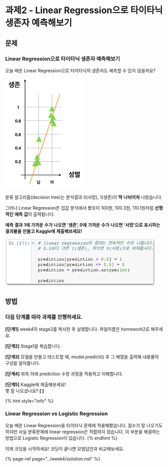 # 과제2 - Linear Regression으로 타이타닉 생존자 예측해보기

## 문제

### Linear Regression으로 타이타닉 생존자 예측해보기

오늘 배운 Linear Regression으로 타이타닉의 생존자도 예측할 수 있지 않을까요?

![](../.gitbook/assets/image-245.png)

분류 알고리즘\(decision tree\)는 분석결과 0\(사망\), 1\(생존\)이 **딱** **나뉘어져** 나왔습니다.

그러나 Linear Regression은 집값 분석에서 봤듯이 100원, 100.3원, 110.1원처럼 **선형적인** **예측** **값**이 출력됩니다.

**예측** **결과** **1에** **가까운** **수가** **나오면** **‘생존’, 0에** **가까운** **수가** **나오면** **‘사망’으로** **표시하는** **결과물을** **만들고** **Kaggle에** **제출해보세요!**

![\* &#xBD84;&#xB958;&#xAC00; &#xC544;&#xB2CC; &#xC120;&#xD615; &#xC608;&#xCE21;&#xAC12;&#xC774;&#xBBC0;&#xB85C; &#xCE21;&#xC815; &#xACB0;&#xACFC;&#xBB3C;&#xC5D0; &#xC704; &#xC791;&#xC5C5;&#xC774; &#xC801;&#xC6A9;&#xB418;&#xC5B4;&#xC57C; &#xD569;&#xB2C8;&#xB2E4;.](../.gitbook/assets/image-267.png)

## 방법

### **다음** **단계를** **따라** **과제를** **진행하세요.**

**\[단계1\]** week4의 stage2를 복사한 후 실행합니다. 파일이름은 homework2로 해주세요.

**\[단계2\]** Stage1을 복습합니다.

**\[단계3\]** 모델을 만들고 테스트할 때, model.predicti\(\) 후 그 배열을 출력해 내용물의 구성을 알아봅니다.

**\[단계4\]** 좌측 아래 prediction 수정 과정을 적용하고 이해합니다.

**\[단계5\]** Kaggle에 제출해보세요!  
몇 점 나오셨나요? **\[ \]**

{% hint style="info" %}
### Linear Regression vs Logistic Regression

오늘 배운 Linear Regression을 타이타닉 문제에 적용해봤습니다. 점수가 잘 나오기도 하지만 사실 분류문제에 linear regression은 적합하지 않습니다. 이 부분을 해결하는 방법으로 Logistic Regression이 있습니다.
{% endhint %}

이제 코딩을 시작하세요! 코딩이 끝나면 모범답안과 비교해보세요.

{% page-ref page="../week4/solution.md" %}

